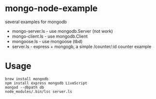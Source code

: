 mongo-node-example
==============

several examples for mongodb

* mongo-server.ls - use mongodb.Server (not work)
* mongo-client.ls - use mongodb.Client
* mongoose.ls - use mongoose (tbd)
* server.ls - express + mongogb, a simple /counter/:id counter example

Usage
==============

    brew install mongodb
    npm install express mongodb LiveScript
    mongod --dbpath db
    node_modules/.bin/lsc server.ls

